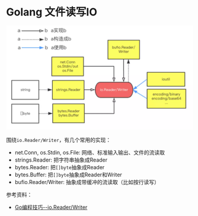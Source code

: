 # Golang 文件读写IO









![img](README.assets/42733-9196cdec5b8802bd.webp)

围绕`io.Reader/Writer`，有几个常用的实现：

- net.Conn, os.Stdin, os.File: 网络、标准输入输出、文件的流读取
- strings.Reader: 把字符串抽象成Reader
- bytes.Reader: 把`[]byte`抽象成Reader
- bytes.Buffer: 把`[]byte`抽象成Reader和Writer
- bufio.Reader/Writer: 抽象成带缓冲的流读取（比如按行读写）

















参考资料：

- [Go编程技巧--io.Reader/Writer](https://www.jianshu.com/p/758c4e2b4ab8)
